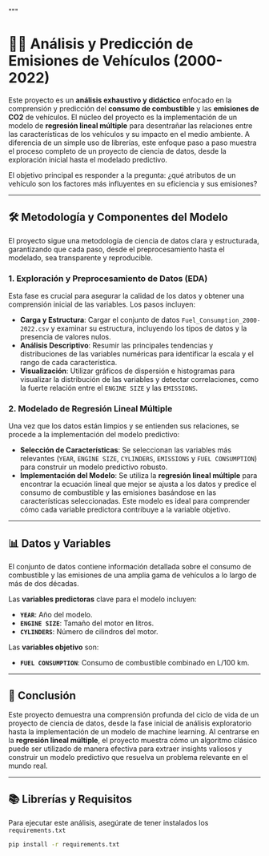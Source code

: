 """

# 🚗💨 Análisis y Predicción de Emisiones de Vehículos (2000-2022)

Este proyecto es un **análisis exhaustivo y didáctico** enfocado en la comprensión y predicción del **consumo de combustible** y las **emisiones de CO2** de vehículos. El núcleo del proyecto es la implementación de un modelo de **regresión lineal múltiple** para desentrañar las relaciones entre las características de los vehículos y su impacto en el medio ambiente. A diferencia de un simple uso de librerías, este enfoque paso a paso muestra el proceso completo de un proyecto de ciencia de datos, desde la exploración inicial hasta el modelado predictivo.

El objetivo principal es responder a la pregunta: ¿qué atributos de un vehículo son los factores más influyentes en su eficiencia y sus emisiones?

---

## 🛠️ Metodología y Componentes del Modelo

El proyecto sigue una metodología de ciencia de datos clara y estructurada, garantizando que cada paso, desde el preprocesamiento hasta el modelado, sea transparente y reproducible.

### 1. Exploración y Preprocesamiento de Datos (EDA)

Esta fase es crucial para asegurar la calidad de los datos y obtener una comprensión inicial de las variables. Los pasos incluyen:

- **Carga y Estructura**: Cargar el conjunto de datos `Fuel_Consumption_2000-2022.csv` y examinar su estructura, incluyendo los tipos de datos y la presencia de valores nulos.
- **Análisis Descriptivo**: Resumir las principales tendencias y distribuciones de las variables numéricas para identificar la escala y el rango de cada característica.
- **Visualización**: Utilizar gráficos de dispersión e histogramas para visualizar la distribución de las variables y detectar correlaciones, como la fuerte relación entre el `ENGINE SIZE` y las `EMISSIONS`.

### 2. Modelado de Regresión Lineal Múltiple

Una vez que los datos están limpios y se entienden sus relaciones, se procede a la implementación del modelo predictivo:

- **Selección de Características**: Se seleccionan las variables más relevantes (`YEAR`, `ENGINE SIZE`, `CYLINDERS`, `EMISSIONS` y `FUEL CONSUMPTION`) para construir un modelo predictivo robusto.
- **Implementación del Modelo**: Se utiliza la **regresión lineal múltiple** para encontrar la ecuación lineal que mejor se ajusta a los datos y predice el consumo de combustible y las emisiones basándose en las características seleccionadas. Este modelo es ideal para comprender cómo cada variable predictora contribuye a la variable objetivo.

---

## 📊 Datos y Variables

El conjunto de datos contiene información detallada sobre el consumo de combustible y las emisiones de una amplia gama de vehículos a lo largo de más de dos décadas.

Las **variables predictoras** clave para el modelo incluyen:

- **`YEAR`**: Año del modelo.
- **`ENGINE SIZE`**: Tamaño del motor en litros.
- **`CYLINDERS`**: Número de cilindros del motor.

Las **variables objetivo** son:

- **`FUEL CONSUMPTION`**: Consumo de combustible combinado en L/100 km.

---

## 🚀 Conclusión

Este proyecto demuestra una comprensión profunda del ciclo de vida de un proyecto de ciencia de datos, desde la fase inicial de análisis exploratorio hasta la implementación de un modelo de machine learning. Al centrarse en la **regresión lineal múltiple**, el proyecto muestra cómo un algoritmo clásico puede ser utilizado de manera efectiva para extraer insights valiosos y construir un modelo predictivo que resuelva un problema relevante en el mundo real.

---

## 📚 Librerías y Requisitos

Para ejecutar este análisis, asegúrate de tener instalados los `requirements.txt`

```bash
pip install -r requirements.txt
```
